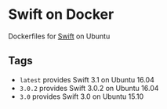 # Swift on Docker
Dockerfiles for [Swift](https://github.com/apple/swift) on Ubuntu

Tags
----
* `latest` provides Swift 3.1 on Ubuntu 16.04
* `3.0.2` provides Swift 3.0.2 on Ubuntu 16.04
* `3.0` provides Swift 3.0 on Ubuntu 15.10
